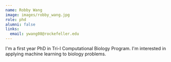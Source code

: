 ```yaml
---
name: Robby Wang
image: images/robby_wang.jpg
role: phd
alumni: false
links:
  email: ywang08@rockefeller.edu
---
```


I'm a first year PhD in Tri-I Computational Biology Program. I'm interested in applying machine learning to biology problems.
